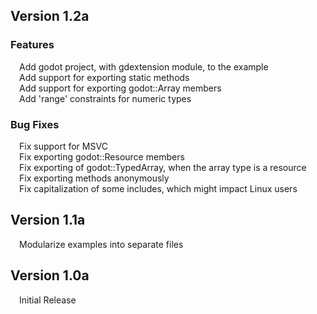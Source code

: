 ## Version 1.2a
### Features
&emsp;Add godot project, with gdextension module, to the example  
&emsp;Add support for exporting static methods  
&emsp;Add support for exporting godot::Array members  
&emsp;Add 'range' constraints for numeric types  

### Bug Fixes
&emsp;Fix support for MSVC  
&emsp;Fix exporting godot::Resource members  
&emsp;Fix exporting of godot::TypedArray, when the array type is a resource  
&emsp;Fix exporting methods anonymously  
&emsp;Fix capitalization of some includes, which might impact Linux users  

## Version 1.1a
&emsp;Modularize examples into separate files  

## Version 1.0a
&emsp;Initial Release  